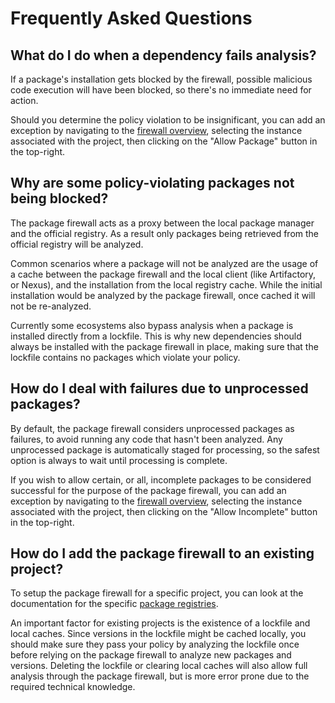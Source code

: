 # Frequently Asked Questions

## What do I do when a dependency fails analysis?

If a package's installation gets blocked by the firewall, possible malicious
code execution will have been blocked, so there's no immediate need for action.

Should you determine the policy violation to be insignificant, you can add an
exception by navigating to the [firewall overview], selecting the instance
associated with the project, then clicking on the "Allow Package" button in the
top-right.

## Why are some policy-violating packages not being blocked?

The package firewall acts as a proxy between the local package manager and the
official registry. As a result only packages being retrieved from the official
registry will be analyzed.

Common scenarios where a package will not be analyzed are the usage of a cache
between the package firewall and the local client (like Artifactory, or Nexus),
and the installation from the local registry cache. While the initial
installation would be analyzed by the package firewall, once cached it will not
be re-analyzed.

Currently some ecosystems also bypass analysis when a package is installed
directly from a lockfile. This is why new dependencies should always be
installed with the package firewall in place, making sure that the lockfile
contains no packages which violate your policy.

## How do I deal with failures due to unprocessed packages?

By default, the package firewall considers unprocessed packages as failures, to
avoid running any code that hasn't been analyzed. Any unprocessed package is
automatically staged for processing, so the safest option is always to wait
until processing is complete.

If you wish to allow certain, or all, incomplete packages to be considered
successful for the purpose of the package firewall, you can add an exception by
navigating to the [firewall overview], selecting the instance associated with
the project, then clicking on the "Allow Incomplete" button in the top-right.

## How do I add the package firewall to an existing project?

To setup the package firewall for a specific project, you can look at the
documentation for the specific [package registries].

An important factor for existing projects is the existence of a lockfile and
local caches. Since versions in the lockfile might be cached locally, you should
make sure they pass your policy by analyzing the lockfile once before relying on
the package firewall to analyze new packages and versions. Deleting the lockfile
or clearing local caches will also allow full analysis through the package
firewall, but is more error prone due to the required technical knowledge.

[package registries]: ./about.md#package-registries

[firewall overview]: https://app.phylum.io/firewall
